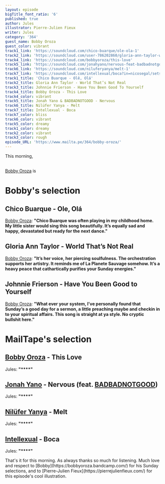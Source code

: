 ```yaml
---
layout: episode
bigTitle_font_ratio: '6'
published: true
author: Jules
illustrator: Pierre-Julien Fieux
writer: Jules
category: '364'
guest_name: Bobby Oroza
guest_color: vibrant
track1_link: 'https://soundcloud.com/chico-buarque/ole-ola-1'
track2_link: 'https://soundcloud.com/user-786202860/gloria-ann-taylor-world-thats-not-real'
track4_link: 'https://soundcloud.com/bobbyoroza/this-love'
track5_link: 'https://soundcloud.com/jonahyano/nervous-feat-badbadnotgood'
track6_link: 'https://soundcloud.com/niluferyanya/melt-1'
track7_link: 'https://soundcloud.com/intellexual/boca?in=nicosegal/sets/intellexual'
track1_title: 'Chico Buarque - Olê, Olá'
track2_title: Gloria Ann Taylor - World That’s Not Real
track3_title: Johnnie Frierson - Have You Been Good To Yourself
track4_title: Bobby Oroza - This Love
track4_color: vibrant
track5_title: Jonah Yano & BADBADNOTGOOD - Nervous
track6_title: Nilüfer Yanya - Melt
track7_title: Intellexual - Boca
track7_color: bliss
track6_color: vibrant
track5_color: dreamy
track1_color: dreamy
track2_color: vibrant
track3_color: rough
episode_URL: 'https://www.mailta.pe/364/bobby-oroza/'
---
```

<p id="introduction"> This morning, 
<br><br>

[Bobby Oroza](https://bobbyoroza.bandcamp.com/) is 
</p>


# Bobby's selection



## Chico Buarque - Ole, Olá
[Bobby Oroza](https://bobbyoroza.bandcamp.com/): **"**Chico Buarque was often playing in my childhood home. My little sister would sing this song beautifully. It’s equally sad and happy, devastated but ready for the next dance.**"**

## Gloria Ann Taylor - World That’s Not Real
[Bobby Oroza](https://bobbyoroza.bandcamp.com/): **"**It’s her voice, her piercing soulfulness. The orchestration supports her artistry. It reminds me of La Planete Sauvage somehow. It’s a heavy peace that cathartically purifies your Sunday energies.**"**

## Johnnie Frierson - Have You Been Good to Yourself
[Bobby Oroza](https://bobbyoroza.bandcamp.com/): **"**What ever your system, I’ve personally found that Sunday’s a good day for a sermon, a little preaching maybe and checkin in to your spiritual affairs. This song is straight at ya style. No cryptic bullshit here.**"**


# MailTape's selection

## [Bobby Oroza](https://bobbyoroza.bandcamp.com/) - This Love
Jules: **"****"**

## [Jonah Yano](https://soundcloud.com/jonahyano) - Nervous (feat. [BADBADNOTGOOD](https://badbadnotgoodil.bandcamp.com/))
Jules: **"****"**

## [Nilüfer Yanya](https://niluferyanya.bandcamp.com/) - Melt
Jules: **"****"**

## [Intellexual](https://soundcloud.com/intellexual) - Boca
Jules: **"****"**



<p id="outroduction">That's it for this morning. As always thanks so much for listening. Much love and respect to [Bobby](https://bobbyoroza.bandcamp.com/) for his Sunday selections, and to [Pierre-Julien Fieux](https://pierrejulienfieux.com/) for this episode's cool illustration. </p>
